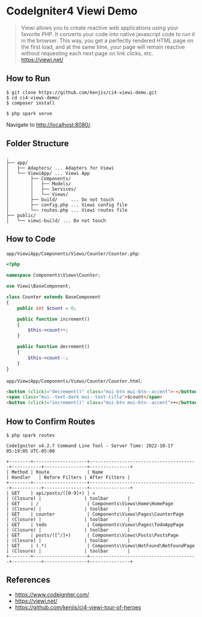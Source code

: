 # CodeIgniter4 Viewi Demo

> Viewi allows you to create reactive web applications using your favorite PHP. It converts your code into native javascript code to run it in the browser. This way, you get a perfectly rendered HTML page on the first load, and at the same time, your page will remain reactive without requesting each next page on link clicks, etc.
https://viewi.net/

## How to Run

```console
$ git clone https://github.com/kenjis/ci4-viewi-demo.git
$ cd ci4-viewi-demo/
$ composer install
```

```console
$ php spark serve
```

Navigate to <http://localhost:8080/>.

## Folder Structure

```
.
├── app/
│   ├── Adapters/ ... Adapters for Viewi
│   └── ViewiApp/ ... Viewi App
│        ├── Components/
│        │   ├── Models/
│        │   ├── Services/
│        │   └── Views/
│        ├── build/     ... Do not touch
│        ├── config.php ... Viewi config file
│        └── routes.php ... Viewi routes file
├── public/
│   └── viewi-build/ ... Do not touch
```

## How to Code

`app/ViewiApp/Components/Views/Counter/Counter.php`:
```php
<?php

namespace Components\Views\Counter;

use Viewi\BaseComponent;

class Counter extends BaseComponent
{
    public int $count = 0;

    public function increment()
    {
        $this->count++;
    }

    public function decrement()
    {
        $this->count--;
    }
}
```

`app/ViewiApp/Components/Views/Counter/Counter.html`:
```html
<button (click)="decrement()" class="mui-btn mui-btn--accent">-</button>
<span class="mui--text-dark mui--text-title">$count</span>
<button (click)="increment()" class="mui-btn mui-btn--accent">+</button>
```

## How to Confirm Routes

```console
$ php spark routes

CodeIgniter v4.2.7 Command Line Tool - Server Time: 2022-10-17 05:19:05 UTC-05:00

+--------+--------------------+----------------------------------------+-----------+----------------+---------------+
| Method | Route              | Name                                   | Handler   | Before Filters | After Filters |
+--------+--------------------+----------------------------------------+-----------+----------------+---------------+
| GET    | api/posts/([0-9]+) | »                                      | (Closure) |                | toolbar       |
| GET    | /                  | Components\Views\Home\HomePage         | (Closure) |                | toolbar       |
| GET    | counter            | Components\Views\Pages\CounterPage     | (Closure) |                | toolbar       |
| GET    | todo               | Components\Views\Pages\TodoAppPage     | (Closure) |                | toolbar       |
| GET    | posts/([^/]+)      | Components\Views\Posts\PostsPage       | (Closure) |                | toolbar       |
| GET    | (.*)               | Components\Views\NotFound\NotFoundPage | (Closure) |                | toolbar       |
+--------+--------------------+----------------------------------------+-----------+----------------+---------------+
```

## References

- https://www.codeigniter.com/
- https://viewi.net/
- https://github.com/kenjis/ci4-viewi-tour-of-heroes
